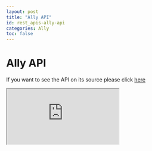```yaml
---
layout: post
title: "Ally API"
id: rest_apis-ally-api
categories: Ally
toc: false
---
```


# Ally API

If you want to see the API on its source please click [here](https://ally.ac/api/)

<iframe class="swagger" src="https://ally.ac/api/" title="Blackboard Ally API">
</iframe>
